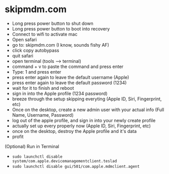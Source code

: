 # skipmdm.com

- Long press power button to shut down
- Long press power button to boot into recovery
- Connect to wifi to activate mac
- Open safari
- go to: skipmdm.com (I know, sounds fishy AF)
- click copy autobypass
- quit safari
- open terminal (tools --> terminal)
- command + v to paste the command and press enter
- Type: 1 and press enter
- press enter again to leave the default username (Apple)
- press enter again to leave the default password (1234)
- wait for it to finish and reboot
- sign in into the Apple profile (1234 password)
- breeze through the setup skipping everyting (Apple ID, Siri, Fingerprint, etc)
- Once on the desktop, create a new admin user with your actual info (Full Name, Username, Password)
- log out of the apple profile, and sign in into your newly create profile
- actually set up every properly now (Apple ID, Siri, Fingerprint, etc)
- once on the desktop, destroy the Apple profile and it's data
- profit

(Optional) Run in Terminal
- ```sudo launchctl disable system/com.apple.devicemanagementclient.teslad```
- ```sudo launchctl disable gui/501/com.apple.mdmclient.agent```

